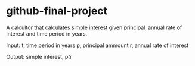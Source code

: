 # github-final-project
A calcultor that calculates simple interest given principal, annual rate of interest and time period in years.

Input: 
t, time period in years
p, principal ammount
r, annual rate of interest

Output:
simple interest, p*t*r
